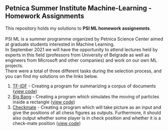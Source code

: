## Petnica Summer Institute Machine-Learning - Homework Assignments

This repository holds my solutions to <b>PSI ML homework assignemnts</b>. <br/> <br/> 
PSI ML is a summer programme organized by Petnica Science Center aimed at graduate students interested in Machine Learning. <br/>
In September 2021 we will have the opportunity to attend lectures held by experts in this field (professors from University of Belgrade as well as engineers from Microsoft and other companies) and work on our own ML projects. <br/>
There were a total of three different tasks during the selection process, and you can find my solutions on the links below.

1. [TF-IDF](https://github.com/emirdemic/PSIML-homework/tree/main/tfidf) - Creating a program for summarizing a corpus of documents ([view code](https://github.com/emirdemic/PSIML-homework/blob/main/tfidf/tf-idf.py))
2. [Big Bang](https://github.com/emirdemic/PSIML-homework/tree/main/big-bang) - Creating a program which simulates the moving of particles inside a rectangle ([view code](https://github.com/emirdemic/PSIML-homework/blob/main/big-bang/big_bang.py))
3. [Checkmate](https://github.com/emirdemic/PSIML-homework/tree/main/checkmate) - Creating a program which will take picture as an input and give the positions of all chess figures as outputs. Furthermore, it should also output whether some player is in check position and whether it is a check-mate position ([view code]( https://github.com/emirdemic/PSIML-homework/blob/main/checkmate/checkmate.py))
